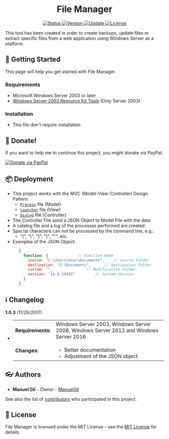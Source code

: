<div align="center">
	<h1> File Manager </h1>
</div>

<div align="center">
	<a href="#changelog">
		<img src="https://img.shields.io/badge/stability-frozen-blue.svg" alt="Status">
	</a>
	<a href="#changelog">
		<img src="https://img.shields.io/badge/release-v1.0.3-blue.svg" alt="Version">
	</a>
	<a href="#changelog">
		<img src="https://img.shields.io/badge/update-november-yellowgreen.svg" alt="Update">
	</a>
	<a href="#license">
		<img src="https://img.shields.io/badge/license-MIT%20License-green.svg" alt="License">
	</a>
</div>

This tool has been created in order to create backups, update files or extract
 specific files from a web application using Windows Server as a platform.

<a name="started"></a>
## :traffic_light: Getting Started

This page will help you get started with File Manager.

<a name="requirements"></a>
### Requirements

  * Microsoft Windows Server 2003 or later
  * [Windows Server 2003 Resource Kit Tools](https://www.microsoft.com/en-us/download/details.aspx?id=17657)
  (Only Server 2003)

<a name="installation"></a>
### Installation

  * This file don't require installation

<a name="Donate"></a>
## :gift: Donate!

If you want to help me to continue this project, you might donate via PayPal.

<a href="https://paypal.me/ManuelFGil"><img src="https://www.paypalobjects.com/webstatic/en_US/i/btn/png/btn_donate_92x26.png" alt="Donate via PayPal"></a>

<a name="deployment"></a>
## :package: Deployment

  * This project works with the MVC (Model-View-Controller) Design Pattern
	* [`Process`](https://github.com/ManuelGil/File-Manager/blob/master/process.bat) file (Model)
    * [`Launcher`](https://github.com/ManuelGil/File-Manager/blob/master/launcher.bat) file (View)
    * [`Dialog`](https://github.com/ManuelGil/File-Manager/blob/master/dialog.vbs) file (Controller)
  * The Controller File send a JSON Object to Model File with the data
  * A catalog file and a log of the processes performed are created
  * Special characters can not be processed by the command line, e.g.:
    * "(", ")", "[", "]", """, etc.
  * Examples of the JSON Object:

```js
      {
        function: {				// Function Name
          source: "C:\Users\User\Documents",	// Source Folder
          destination: "Z:\Documents",		// Destination Folder
          custom: "",				// Modification Folder
          version: "10.0.14393"			// System Version
        }
      }
```


<a name="changelog"></a>
## :information_source: Changelog

**1.0.3** (11/26/2017)

  * <table border="0" cellpadding="4">
		<tr>
			<td><strong>
				Requirements:
			</strong></td>
			<td>
				Windows Server 2003, Windows Server 2008, Windows Server 2012
				and Windows Server 2016
			</td>
		</tr>
		<tr>
			<td>
				<strong>Changes:</strong>
			</td>
			<td>
				<ul>
					<li>
						Better documentation
					</li>
					<li>
						Adjustment of the JSON object
					</li>
				</ul>
			</td>
		</tr>
	</table>

<a name="authors"></a>
## :eyeglasses: Authors

  * **Manuel Gil** - *Owner* - [ManuelGil](https://github.com/ManuelGil) 

See also the list of [contributors](https://github.com/ManuelGil/File-Manager/contributors)
 who participated in this project.

<a name="license"></a>
## :memo: License

File Manager is licensed under the MIT License - see the
 [MIT License](https://opensource.org/licenses/MIT) for details.

